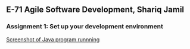 ## E-71 Agile Software Development, Shariq Jamil

### Assignment 1: Set up your development environment

[Screenshot of Java program runnning](https://github.com/shariq1989/E-71-Shariq_Jamil/blob/master/agile_wk1/agile_hw1_screenshot.PNG)
